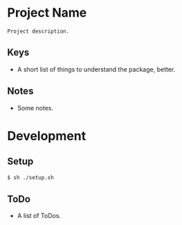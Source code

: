# Project Name

	Project description.

## Keys

* A short list of things to understand the package, better.

## Notes

* Some notes.

# Development
## Setup
```sh
$ sh ./setup.sh
```

## ToDo

* A list of ToDos.
